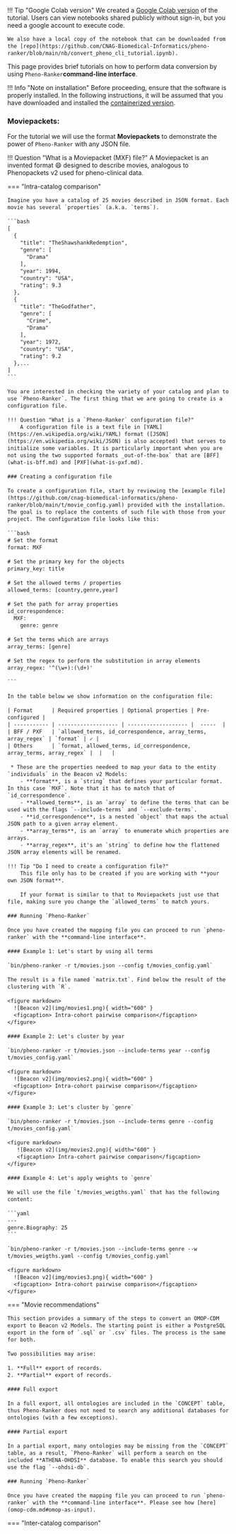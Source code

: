 !!! Tip "Google Colab version"
    We created a [Google Colab version](https://colab.research.google.com/drive/1T6F3bLwfZyiYKD6fl1CIxs9vG068RHQ6) of the tutorial. Users can view notebooks shared publicly without sign-in, but you need a google account to execute code.

    We also have a local copy of the notebook that can be downloaded from the [repo](https://github.com/CNAG-Biomedical-Informatics/pheno-ranker/blob/main/nb/convert_pheno_cli_tutorial.ipynb). 

This page provides brief tutorials on how to perform data conversion by using `Pheno-Ranker`**command-line interface**.

!!! Info "Note on installation"
    Before proceeding, ensure that the software is properly installed. In the following instructions, it will be assumed that you have downloaded and installed the [containerized version](https://github.com/CNAG-Biomedical-Informatics/pheno-ranker#containerized-recommended-method).

### Moviepackets:

For the tutorial we will use the format **Moviepackets** to demonstrate the power of `Pheno-Ranker` with any JSON file.

!!! Question "What is a Moviepacket (MXF) file?"
    A Moviepacket is an invented format :smile: designed to describe movies, analogous to Phenopackets v2 used for pheno-clinical data.


=== "Intra-catalog comparison"

    Imagine you have a catalog of 25 movies described in JSON format. Each movie has several `properties` (a.k.a. `terms`).

    ```bash
    [
      {
        "title": "TheShawshankRedemption",
        "genre": [
          "Drama"
        ],
        "year": 1994,
        "country": "USA",
        "rating": 9.3
      },
      {
        "title": "TheGodfather",
        "genre": [
          "Crime",
          "Drama"
        ],
        "year": 1972,
        "country": "USA",
        "rating": 9.2
      },...
    ]
    ```

    You are interested in checking the variety of your catalog and plan to use `Pheno-Ranker`. The first thing that we are going to create is a configuration file.

    !!! Question "What is a `Pheno-Ranker` configuration file?"
        A configuration file is a text file in [YAML](https://en.wikipedia.org/wiki/YAML) format ([JSON](https://en.wikipedia.org/wiki/JSON) is also accepted) that serves to initialize some variables. It is particularly important when you are not using the two supported formats _out-of-the-box` that are [BFF](what-is-bff.md) and [PXF](what-is-pxf.md).

    ### Creating a configuration file

    To create a configuration file, start by reviewing the [example file](https://github.com/cnag-biomedical-informatics/pheno-ranker/blob/main/t/movie_config.yaml) provided with the installation. The goal is to replace the contents of such file with those from your project. The configuration file looks like this:

    ```bash
    # Set the format
    format: MXF
    
    # Set the primary key for the objects
    primary_key: title
    
    # Set the allowed terms / properties
    allowed_terms: [country,genre,year]
    
    # Set the path for array properties
    id_correspondence:
      MXF:
        genre: genre
    
    # Set the terms which are arrays
    array_terms: [genre]
    
    # Set the regex to perform the substitution in array elements
    array_regex: '^(\w+):(\d+)'

    ```

    In the table below we show information on the configuration file:

    | Format      | Required properties | Optional properties | Pre-configured |
    | ----------- | ------------------- | ------------------- |  -----  | 
    | BFF / PXF   | `allowed_terms, id_correspondence, array_terms, array_regex` | `format` | ✓ |
    | Others      | `format, allowed_terms, id_correspondence, array_terms, array_regex` |  |   |

     * These are the properties needeed to map your data to the entity `individuals` in the Beacon v2 Models:
        - **format**, is a `string` that defines your particular format. In this case `MXF`. Note that it has to match that of `id_correspondence`.
        - **allowed_terms**, is an `array` to define the terms that can be used with the flags `--include-terms` and `--exclude-terms`.
        - **id_correspondence**, is a nested `object` that maps the actual JSON path to a given array element. 
        - **array_terms**, is an `array` to enumerate which properties are arrays.
        - **array_regex**, it's an `string` to define how the flattened JSON array elements will be renamed.

    !!! Tip "Do I need to create a configuration file?"
        This file only has to be created if you are working with **your own JSON format**. 

        If your format is similar to that to Moviepackets just use that file, making sure you change the `allowed_terms` to match yours.

    ### Running `Pheno-Ranker`

    Once you have created the mapping file you can proceed to run `pheno-ranker` with the **command-line interface**. 

    #### Example 1: Let's start by using all terms

    `bin/pheno-ranker -r t/movies.json --config t/movies_config.yaml`

    The result is a file named `matrix.txt`. Find below the result of the clustering with `R`.

    <figure markdown>
      ![Beacon v2](img/movies1.png){ width="600" }
      <figcaption> Intra-cohort pairwise comparison</figcaption>
    </figure>

    #### Example 2: Let's cluster by year

    `bin/pheno-ranker -r t/movies.json --include-terms year --config t/movies_config.yaml`

    <figure markdown>
      ![Beacon v2](img/movies2.png){ width="600" }
      <figcaption> Intra-cohort pairwise comparison</figcaption>
    </figure>

    #### Example 3: Let's cluster by `genre`

    `bin/pheno-ranker -r t/movies.json --include-terms genre --config t/movies_config.yaml`

    <figure markdown>
       ![Beacon v2](img/movies2.png){ width="600" }
       <figcaption> Intra-cohort pairwise comparison</figcaption>
    </figure>

    #### Example 4: Let's apply weights to `genre`

    We will use the file `t/movies_weigths.yaml` that has the following content:

    ```yaml
    ---
    genre.Biography: 25
    ```

    `bin/pheno-ranker -r t/movies.json --include-terms genre --w t/movies_weigths.yaml --config t/movies_config.yaml`

    <figure markdown>
      ![Beacon v2](img/movies3.png){ width="600" }
      <figcaption> Intra-cohort pairwise comparison</figcaption>
    </figure>
 
=== "Movie recommendations"

    This section provides a summary of the steps to convert an OMOP-CDM export to Beacon v2 Models. The starting point is either a PostgreSQL export in the form of `.sql` or `.csv` files. The process is the same for both.

    Two possibilities may arise:

    1. **Full** export of records.
    2. **Partial** export of records.

    #### Full export 

    In a full export, all ontologies are included in the `CONCEPT` table, thus Pheno-Ranker does not need to search any additional databases for ontologies (with a few exceptions). 

    #### Partial export

    In a partial export, many ontologies may be missing from the `CONCEPT` table, as a result, `Pheno-Ranker` will perform a search on the included **ATHENA-OHDSI** database. To enable this search you should use the flag `--ohdsi-db`.

    ### Running `Pheno-Ranker`

    Once you have created the mapping file you can proceed to run `pheno-ranker` with the **command-line interface**. Please see how [here](omop-cdm.md#omop-as-input).


=== "Inter-catalog comparison"


